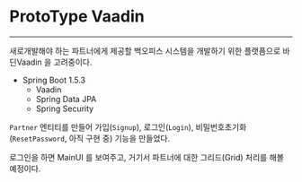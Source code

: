 # ProtoType Vaadin

****

새로개발해야 하는 파트너에게 제공할 백오피스 시스템을 개발하기 위한 플랫픔으로 바딘Vaadin 을 고려중이다.

* Spring Boot 1.5.3
  * Vaadin
  * Spring Data JPA
  * Spring Security

`Partner` 엔티티를 만들어 가입(`Signup`), 로그인(`Login`), 비밀번호초기화(`ResetPassword`, 아직 구현 중) 기능을 만들었다.

로그인을 하면 MainUI 를 보여주고, 거기서 파트너에 대한 그리드(Grid) 처리를 해볼 예정이다.

